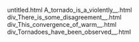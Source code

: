 untitled.html
A_tornado_is_a_violently__.html
div_There_is_some_disagreement__.html
div_This_convergence_of_warm__.html
div_Tornadoes_have_been_observed__.html
